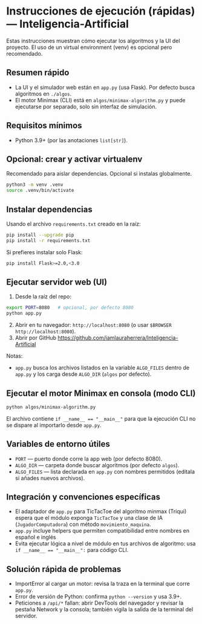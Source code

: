 # Instrucciones de ejecución (rápidas) — Inteligencia-Artificial

Estas instrucciones muestran cómo ejecutar los algoritmos y la UI del proyecto. El uso de un virtual environment (venv) es opcional pero recomendado.

## Resumen rápido
- La UI y el simulador web están en `app.py` (usa Flask). Por defecto busca algoritmos en `./algos`.
- El motor Minimax (CLI) está en `algos/minimax-algorithm.py` y puede ejecutarse por separado, solo sin interfaz de simulación.

## Requisitos mínimos
- Python 3.9+ (por las anotaciones `list[str]`).

## Opcional: crear y activar virtualenv
Recomendado para aislar dependencias. Opcional si instalas globalmente.
```bash
python3 -m venv .venv
source .venv/bin/activate
```

## Instalar dependencias
Usando el archivo `requirements.txt` creado en la raíz:
```bash
pip install --upgrade pip
pip install -r requirements.txt
```
Si prefieres instalar solo Flask:
```bash
pip install Flask>=2.0,<3.0
```

## Ejecutar servidor web (UI)
1. Desde la raíz del repo:
```bash
export PORT=8080   # opcional, por defecto 8080
python app.py
```
2. Abrir en tu navegador: `http://localhost:8080` (o usar `$BROWSER http://localhost:8080`).
3. Abrir por GitHub https://github.com/iamlauraherrera/Inteligencia-Artificial

Notas:
- `app.py` busca los archivos listados en la variable `ALGO_FILES` dentro de `app.py` y los carga desde `ALGO_DIR` (`algos` por defecto).

## Ejecutar el motor Minimax en consola (modo CLI)
```bash
python algos/minimax-algorithm.py
```
El archivo contiene `if __name__ == "__main__"` para que la ejecución CLI no se dispare al importarlo desde `app.py`.

## Variables de entorno útiles
- `PORT` — puerto donde corre la app web (por defecto 8080).
- `ALGO_DIR` — carpeta donde buscar algoritmos (por defecto `algos`).
- `ALGO_FILES` — lista declarada en `app.py` con nombres permitidos (edítala si añades nuevos archivos).

## Integración y convenciones específicas
- El adaptador de `app.py` para TicTacToe del algoritmo minmax (Triqui) espera que el módulo exponga `TicTacToe` y una clase de IA (`JugadorComputadora`) con método `movimiento_maquina`.
- `app.py` incluye helpers que permiten compatibilidad entre nombres en español e inglés
- Evita ejecutar lógica a nivel de módulo en tus archivos de algoritmo: usa `if __name__ == "__main__":` para código CLI.

## Solución rápida de problemas
- ImportError al cargar un motor: revisa la traza en la terminal que corre `app.py`.
- Error de versión de Python: confirma `python --version` y usa 3.9+.
- Peticiones a `/api/*` fallan: abrir DevTools del navegador y revisar la pestaña Network y la consola; también vigila la salida de la terminal del servidor.
